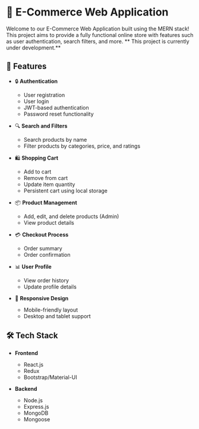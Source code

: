 # 🛒 E-Commerce Web Application

Welcome to our E-Commerce Web Application built using the MERN stack! This project aims to provide a fully functional online store with features such as user authentication, search filters, and more. ** This project is currently under development.**

## 🚀 Features

- 🔒 **Authentication**
  - User registration
  - User login
  - JWT-based authentication
  - Password reset functionality

- 🔍 **Search and Filters**
  - Search products by name
  - Filter products by categories, price, and ratings

- 🛍️ **Shopping Cart**
  - Add to cart
  - Remove from cart
  - Update item quantity
  - Persistent cart using local storage

- 📦 **Product Management**
  - Add, edit, and delete products (Admin)
  - View product details

- 💳 **Checkout Process**
  - Order summary
  - Order confirmation

- 📊 **User Profile**
  - View order history
  - Update profile details

- 🌟 **Responsive Design**
  - Mobile-friendly layout
  - Desktop and tablet support

## 🛠️ Tech Stack

- **Frontend**
  - React.js
  - Redux
  - Bootstrap/Material-UI

- **Backend**
  - Node.js
  - Express.js
  - MongoDB
  - Mongoose



